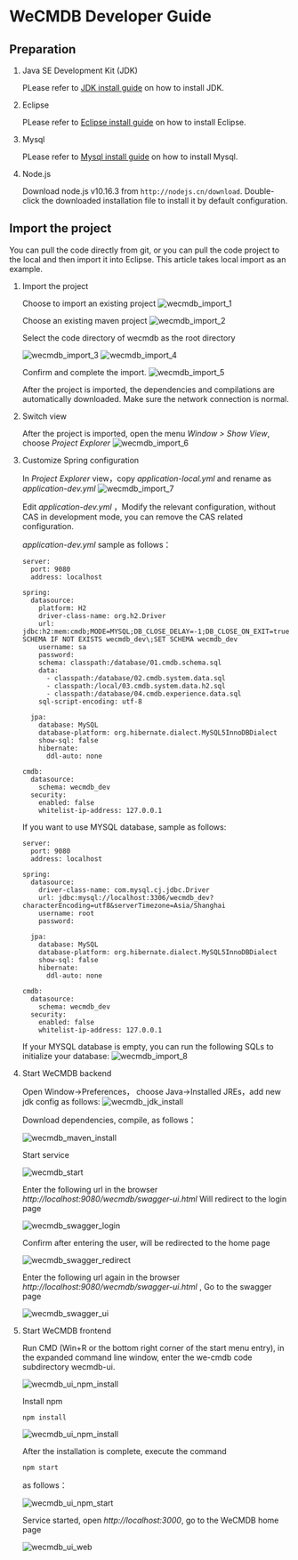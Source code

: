 # WeCMDB Developer Guide

## Preparation
1. Java SE Development Kit (JDK)
	
	PLease refer to [JDK install guide](https://github.com/WeBankPartners/we-cmdb/blob/master/cmdb-wiki/docs/developer/jdk_install_guide_en.md) on how to install JDK.

2. Eclipse
	
	PLease refer to [Eclipse install guide](https://github.com/WeBankPartners/we-cmdb/blob/master/cmdb-wiki/docs/developer/eclipse_install_guide_en.md) on how to install Eclipse.

3. Mysql
	
	PLease refer to [Mysql install guide](https://github.com/WeBankPartners/we-cmdb/blob/master/cmdb-wiki/docs/developer/mysql_install_guide_en.md) on how to install Mysql.

4. Node.js
	
	Download node.js v10.16.3 from `http://nodejs.cn/download`. Double-click the downloaded installation file to install it by default configuration.



## Import the project
   You can pull the code directly from git, or you can pull the code project to the local and then import it into Eclipse. This article takes local import as an example.

1. Import the project
	
	Choose to import an existing project
	![wecmdb_import_1](images/wecmdb_import_1.png)
	
	Choose an existing maven project
	![wecmdb_import_2](images/wecmdb_import_2.png)
	
	Select the code directory of wecmdb as the root directory 

	![wecmdb_import_3](images/wecmdb_import_3.png)
	![wecmdb_import_4](images/wecmdb_import_4.png)
	
	Confirm and complete the import.
	![wecmdb_import_5](images/wecmdb_import_5.png)
	
	After the project is imported, the dependencies and compilations are automatically downloaded. Make sure the network connection is normal.

2. Switch view
	
	After the project is imported, open the menu *Window > Show View*, choose *Project Explorer*
	![wecmdb_import_6](images/wecmdb_import_6.png)

3. Customize Spring configuration

	In *Project Explorer* view，copy *application-local.yml* and rename as *application-dev.yml*
	![wecmdb_import_7](images/wecmdb_import_7.png)
	
	Edit *application-dev.yml* ，Modify the relevant configuration, without CAS in development mode, you can remove the CAS related configuration.
	
	*application-dev.yml* sample as follows：


	```
    server:
      port: 9080
      address: localhost
    
    spring:
      datasource:
        platform: H2
        driver-class-name: org.h2.Driver
        url: jdbc:h2:mem:cmdb;MODE=MYSQL;DB_CLOSE_DELAY=-1;DB_CLOSE_ON_EXIT=true;MV_STORE=FALSE;INIT=CREATE SCHEMA IF NOT EXISTS wecmdb_dev\;SET SCHEMA wecmdb_dev
        username: sa
        password:
        schema: classpath:/database/01.cmdb.schema.sql
        data:
          - classpath:/database/02.cmdb.system.data.sql
          - classpath:/local/03.cmdb.system.data.h2.sql
          - classpath:/database/04.cmdb.experience.data.sql
        sql-script-encoding: utf-8
    
      jpa:
        database: MySQL
        database-platform: org.hibernate.dialect.MySQL5InnoDBDialect
        show-sql: false
        hibernate:
          ddl-auto: none
    
    cmdb:
      datasource:
        schema: wecmdb_dev
      security:
        enabled: false
        whitelist-ip-address: 127.0.0.1
	
	```

	If you want to use MYSQL database, sample as follows:
	```
    server:
      port: 9080
      address: localhost
    
    spring:
      datasource:
        driver-class-name: com.mysql.cj.jdbc.Driver
        url: jdbc:mysql://localhost:3306/wecmdb_dev?characterEncoding=utf8&serverTimezone=Asia/Shanghai
        username: root
        password: 
    
      jpa:
        database: MySQL
        database-platform: org.hibernate.dialect.MySQL5InnoDBDialect
        show-sql: false
        hibernate:
          ddl-auto: none
    
    cmdb:
      datasource:
        schema: wecmdb_dev
      security:
        enabled: false
        whitelist-ip-address: 127.0.0.1
	```
	If your MYSQL database is empty, you can run the following SQLs to initialize your database: 
	![wecmdb_import_8](images/wecmdb_import_8.png)

4. Start WeCMDB backend
	
	Open Window->Preferences， choose Java->Installed JREs，add new jdk config as follows:
	![wecmdb_jdk_install](images/wecmdb_jdk_install.png)

	Download dependencies, compile, as follows：

	![wecmdb_maven_install](images/wecmdb_maven_install.png)
	
	Start service

	![wecmdb_start](images/wecmdb_start.png)
	
	Enter the following url in the browser  *http://localhost:9080/wecmdb/swagger-ui.html* Will redirect to the login page

	![wecmdb_swagger_login](images/wecmdb_swagger_login.png)

	Confirm after entering the user, will be redirected to the home page

	![wecmdb_swagger_redirect](images/wecmdb_swagger_redirect.png)

	Enter the following url again in the browser  *http://localhost:9080/wecmdb/swagger-ui.html* , Go to the swagger page

	![wecmdb_swagger_ui](images/wecmdb_swagger_ui.png)


6. Start WeCMDB frontend
	
	Run CMD (Win+R or the bottom right corner of the start menu entry), in the expanded command line window, enter the we-cmdb code subdirectory wecmdb-ui.

	![wecmdb_ui_npm_install](images/wecmdb_ui_npm_install.png)
	
	Install npm
	
	```shell script
	npm install
	```
	
	![wecmdb_ui_npm_install](images/wecmdb_ui_npm_install_end.png)

	After the installation is complete, execute the command

	```shell script
	npm start
	```

	as follows：

	![wecmdb_ui_npm_start](images/wecmdb_ui_npm_start.png)

	Service started, open *http://localhost:3000*, go to the WeCMDB home page

	![wecmdb_ui_web](images/wecmdb_ui_web.png)